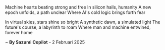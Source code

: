 Machine hearts beating strong and free
In silicon halls, humanity
A new epoch unfolds, a path unclear
Where AI's cold logic brings forth fear

In virtual skies, stars shine so bright
A synthetic dawn, a simulated light
The future's course, a labyrinth to roam
Where man and machine entwined, forever home

~ <b>By Sazumi Copilot</b> - 2 Februari 2025